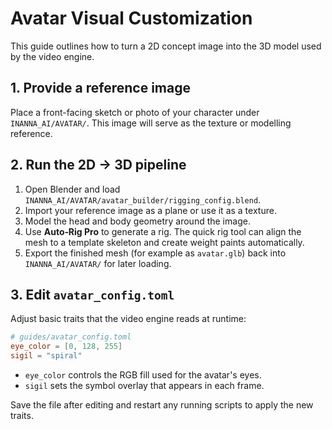 # Avatar Visual Customization

This guide outlines how to turn a 2D concept image into the 3D model used by the video engine.

## 1. Provide a reference image

Place a front-facing sketch or photo of your character under `INANNA_AI/AVATAR/`.
This image will serve as the texture or modelling reference.

## 2. Run the 2D → 3D pipeline

1. Open Blender and load `INANNA_AI/AVATAR/avatar_builder/rigging_config.blend`.
2. Import your reference image as a plane or use it as a texture.
3. Model the head and body geometry around the image.
4. Use **Auto‑Rig Pro** to generate a rig. The quick rig tool can align the mesh
   to a template skeleton and create weight paints automatically.
5. Export the finished mesh (for example as `avatar.glb`) back into
   `INANNA_AI/AVATAR/` for later loading.

## 3. Edit `avatar_config.toml`

Adjust basic traits that the video engine reads at runtime:

```toml
# guides/avatar_config.toml
eye_color = [0, 128, 255]
sigil = "spiral"
```

- `eye_color` controls the RGB fill used for the avatar's eyes.
- `sigil` sets the symbol overlay that appears in each frame.

Save the file after editing and restart any running scripts to apply the new
traits.
